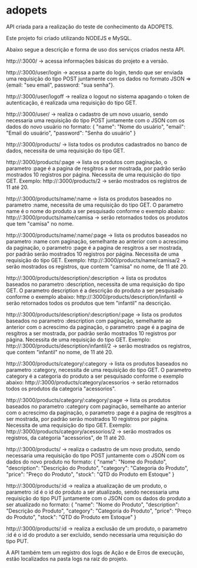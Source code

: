 # adopets
API criada para a realização do teste de conhecimento da ADOPETS.

Este projeto foi criado utilizando NODEJS e MySQL.

Abaixo segue a descrição e forma de uso dos serviços criados nesta API.

http://<SERVIDOR>:3000/ -> acessa informações básicas do projeto e a versão.

http://<SERVIDOR>:3000/user/login -> acessa a parte do login, tendo que ser enviada uma requisição do tipo POST juntamente com os dados no formato JSON => {email: "seu email", password: "sua senha"}.

http://<SERVIDOR>:3000/user/logoff -> realiza o logout no sistema apagando o token de autenticação, é realizada uma requisição do tipo GET.

http://<SERVIDOR>:3000/user/ -> realiza o cadastro de um novo usuario, sendo necessaria uma requisição do tipo POST juntamente com o JSON com os dados do novo usuário no formato: 
    {
        "name": "Nome do usuário",
        "email": "Email do usuário",
        "password": "Senha do usuário"
    }

http://<SERVIDOR>:3000/products/ -> lista todos os produtos cadastrados no banco de dados, necessita de uma requisição do tipo GET.

http://<SERVIDOR>:3000/products/:page -> lista os produtos com paginação, o parametro :page é a pagina de resgitros a ser mostrada, por padrão serão mostrados 10 registros por página. Necessita de uma requisição do tipo GET. Exemplo: 
    http://<SERVIDOR>:3000/products/2 -> serão mostrados os registros de 11 até 20.

http://<SERVIDOR>:3000/products/name/:name -> lista os produtos baseados no parametro :name, necessita de uma requisição do tipo GET. O parametro name é o nome do produto a ser pesquisado conforme o exemplo abaixo:
    http://<SERVIDOR>:3000/products/name/camisa -> serão retornados todos os produtos que tem "camisa" no nome.

http://<SERVIDOR>:3000/products/name/:name/:page -> lista os produtos baseados no parametro :name com paginação, semelhante ao anterior com o acrescimo da paginação, o parametro :page é a pagina de resgitros a ser mostrada, por padrão serão mostrados 10 registros por página. Necessita de uma requisição do tipo GET. Exemplo: 
    http://<SERVIDOR>:3000/products/name/camisa/2 -> serão mostrados os registros, que contem "camisa" no nome, de 11 até 20.

http://<SERVIDOR>:3000/products/description/:description -> lista os produtos baseados no parametro :description, necessita de uma requisição do tipo GET. O parametro description é a descrição do produto a ser pesquisado conforme o exemplo abaixo:
    http://<SERVIDOR>:3000/products/description/infantil -> serão retornados todos os produtos que tem "infantil" na descrição.

http://<SERVIDOR>:3000/products/description/:description/:page -> lista os produtos baseados no parametro :description com paginação, semelhante ao anterior com o acrescimo da paginação, o parametro :page é a pagina de resgitros a ser mostrada, por padrão serão mostrados 10 registros por página. Necessita de uma requisição do tipo GET. Exemplo: 
    http://<SERVIDOR>:3000/products/description/infantil/2 -> serão mostrados os registros, que contem "infantil" no nome, de 11 até 20.

http://<SERVIDOR>:3000/products/category/:category -> lista os produtos baseados no parametro :category, necessita de uma requisição do tipo GET. O parametro category é a categoria do produto a ser pesquisado conforme o exemplo abaixo:
    http://<SERVIDOR>:3000/products/category/acessorios -> serão retornados todos os produtos da categoria "acessorios".

http://<SERVIDOR>:3000/products/category/:category/:page -> lista os produtos baseados no parametro :category com paginação, semelhante ao anterior com o acrescimo da paginação, o parametro :page é a pagina de resgitros a ser mostrada, por padrão serão mostrados 10 registros por página. Necessita de uma requisição do tipo GET. Exemplo: 
    http://<SERVIDOR>:3000/products/category/acessorios/2 -> serão mostrados os registros, da categoria "acessorios", de 11 até 20.

http://<SERVIDOR>:3000/products/ -> realiza o cadastro de um novo produto, sendo necessaria uma requisição do tipo POST juntamente com o JSON com os dados do novo produto no formato: 
    {
        "name": "Nome do Produto",
        "description": "Descrição do Produto",
        "category": "Categoria do Produto",
        "price": "Preço do Produto",
        "stock": "QTD do Produto em Estoque"
    }

http://<SERVIDOR>:3000/products/:id -> realiza a atualização de um produto, o parametro :id é o id do produto a ser atualizado, sendo necessaria uma requisição do tipo PUT juntamente com o JSON com os dados do produto a ser atualizado no formato: 
    {
        "name": "Nome do Produto",
        "description": "Descrição do Produto",
        "category": "Categoria do Produto",
        "price": "Preço do Produto",
        "stock": "QTD do Produto em Estoque"
    }

http://<SERVIDOR>:3000/products/:id -> realiza a exclusão de um produto, o parametro :id é o id do produto a ser excluído, sendo necessaria uma requisição do tipo PUT.

A API também tem um registro dos logs de Ação e de Erros de execução, estão localizados na pasta logs na raiz do projeto.





